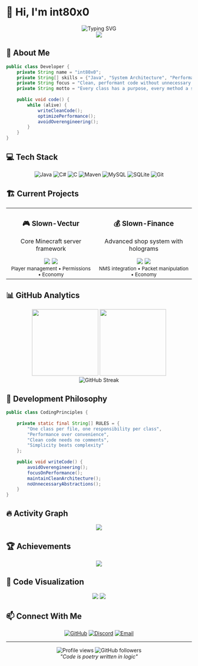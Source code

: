 # 👋 Hi, I'm int80x0

<div align="center">
  <img src="https://readme-typing-svg.herokuapp.com?font=Fira+Code&size=32&duration=2800&pause=2000&color=A855F7&center=true&vCenter=true&width=940&lines=System+Developer+%7C+Java+Expert;Minecraft+Plugin+Architecture;Clean+Code+%7C+Performance+First" alt="Typing SVG" />
</div>

<div align="center">
  <img src="https://github-profile-trophy.vercel.app/?username=int80x0&theme=radical&no-frame=true&no-bg=true&margin-w=4" />
</div>

## 🚀 About Me

```java
public class Developer {
    private String name = "int80x0";
    private String[] skills = {"Java", "System Architecture", "Performance Optimization"};
    private String focus = "Clean, performant code without unnecessary abstractions";
    private String motto = "Every class has a purpose, every method a single responsibility";
    
    public void code() {
        while (alive) {
            writeCleanCode();
            optimizePerformance();
            avoidOverengineering();
        }
    }
}
```

## 💻 Tech Stack

<div align="center">

![Java](https://img.shields.io/badge/Java-ED8B00?style=for-the-badge&logo=openjdk&logoColor=white)
![C#](https://custom-icon-badges.demolab.com/badge/C%23-%23239120.svg?logo=cshrp&logoColor=white)
![C](https://img.shields.io/badge/C-00599C?logo=c&logoColor=white)
![Maven](https://img.shields.io/badge/Maven-C71A36?style=for-the-badge&logo=apache-maven&logoColor=white)
![MySQL](https://img.shields.io/badge/MySQL-005C84?style=for-the-badge&logo=mysql&logoColor=white)
![SQLite](https://img.shields.io/badge/SQLite-07405E?style=for-the-badge&logo=sqlite&logoColor=white)
![Git](https://img.shields.io/badge/Git-F05032?style=for-the-badge&logo=git&logoColor=white)

</div>

## 🏗️ Current Projects

<div align="center">
  <table>
    <tr>
      <td align="center">
        <h3>🎮 Slown-Vectur</h3>
        <p>Core Minecraft server framework</p>
        <img src="https://img.shields.io/badge/Java-21-orange?style=flat&logo=openjdk"/>
        <img src="https://img.shields.io/badge/Paper-1.21.4-green?style=flat"/>
        <br>
        <sub>Player management • Permissions • Economy</sub>
      </td>
      <td align="center">
        <h3>💰 Slown-Finance</h3>
        <p>Advanced shop system with holograms</p>
        <img src="https://img.shields.io/badge/ProtocolLib-5.1.0-blue?style=flat"/>
        <img src="https://img.shields.io/badge/3D-Holograms-purple?style=flat"/>
        <br>
        <sub>NMS integration • Packet manipulation • Economy</sub>
      </td>
    </tr>
  </table>
</div>

## 📊 GitHub Analytics

<div align="center">
  <img height="180em" src="https://github-readme-stats.vercel.app/api?username=int80x0&show_icons=true&theme=radical&include_all_commits=true&count_private=true"/>
  <img height="180em" src="https://github-readme-stats.vercel.app/api/top-langs/?username=int80x0&layout=compact&langs_count=7&theme=radical"/>
</div>

<div align="center">
  <img src="https://github-readme-streak-stats.herokuapp.com/?user=int80x0&theme=radical" alt="GitHub Streak" />
</div>

## 🎯 Development Philosophy

```java
public class CodingPrinciples {
    
    private static final String[] RULES = {
        "One class per file, one responsibility per class",
        "Performance over convenience", 
        "Clean code needs no comments",
        "Simplicity beats complexity"
    };
    
    public void writeCode() {
        avoidOverengineering();
        focusOnPerformance();
        maintainCleanArchitecture();
        noUnnecessaryAbstractions();
    }
}
```

## 🔥 Activity Graph

<div align="center">
  <img src="https://github-readme-activity-graph.vercel.app/graph?username=int80x0&theme=react-dark&bg_color=20232a&hide_border=true" />
</div>

## 🏆 Achievements

<div align="center">
  <img src="https://github-profile-summary-cards.vercel.app/api/cards/profile-details?username=int80x0&theme=radical" />
</div>

## 🎨 Code Visualization

<div align="center">
  <img src="https://github-profile-summary-cards.vercel.app/api/cards/repos-per-language?username=int80x0&theme=radical" />
  <img src="https://github-profile-summary-cards.vercel.app/api/cards/most-commit-language?username=int80x0&theme=radical" />
</div>

## 📫 Connect With Me

<div align="center">

[![GitHub](https://img.shields.io/badge/GitHub-100000?style=for-the-badge&logo=github&logoColor=white)](https://github.com/int80x0)
[![Discord](https://img.shields.io/badge/Discord-7289DA?style=for-the-badge&logo=discord&logoColor=white)](https://discord.com)
[![Email](https://img.shields.io/badge/Email-D14836?style=for-the-badge&logo=gmail&logoColor=white)](mailto:contact@domain.com)

</div>

---

<div align="center">
  <img src="https://komarev.com/ghpvc/?username=int80x0&label=Profile%20views&color=0e75b6&style=flat" alt="Profile views" />
  <img src="https://img.shields.io/github/followers/int80x0?label=Followers&style=social" alt="GitHub followers" />
</div>

<div align="center">
  <i>"Code is poetry written in logic"</i>
</div>
